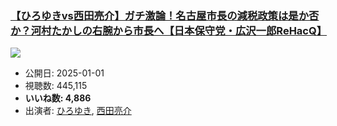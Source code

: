 ### [【ひろゆきvs西田亮介】ガチ激論！名古屋市長の減税政策は是か否か？河村たかしの右腕から市長へ【日本保守党・広沢一郎ReHacQ】](https://www.youtube.com/watch?v=MK3BpJAJu2Q)
[![](https://img.youtube.com/vi/MK3BpJAJu2Q/sddefault.jpg)](https://www.youtube.com/watch?v=MK3BpJAJu2Q)
-   公開日: 2025-01-01
-   視聴数: 445,115
-   **いいね数: 4,886**
-   出演者: [ひろゆき](/rehacq_fan/people/ひろゆき "wikilink"), [西田亮介](/rehacq_fan/people/西田亮介 "wikilink")
